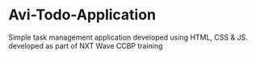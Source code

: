 # Avi-Todo-Application
Simple task management application developed using HTML, CSS &amp; JS. developed as part of NXT Wave CCBP training
